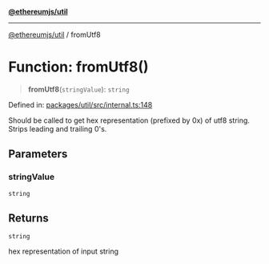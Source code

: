 [**@ethereumjs/util**](../README.md)

***

[@ethereumjs/util](../README.md) / fromUtf8

# Function: fromUtf8()

> **fromUtf8**(`stringValue`): `string`

Defined in: [packages/util/src/internal.ts:148](https://github.com/ethereumjs/ethereumjs-monorepo/blob/master/packages/util/src/internal.ts#L148)

Should be called to get hex representation (prefixed by 0x) of utf8 string.
Strips leading and trailing 0's.

## Parameters

### stringValue

`string`

## Returns

`string`

hex representation of input string
